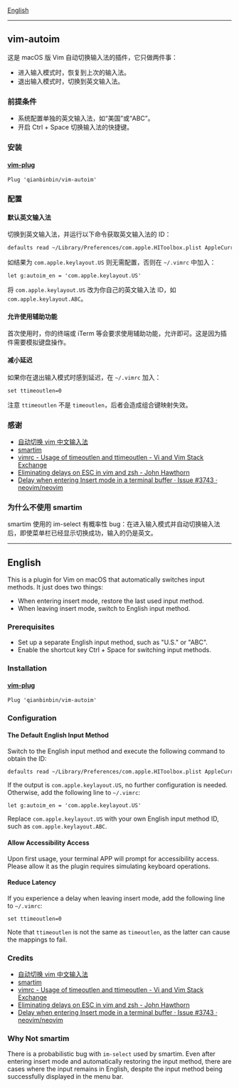 [English](#English)

***

## vim-autoim

这是 macOS 版 Vim 自动切换输入法的插件，它只做两件事：

* 进入输入模式时，恢复到上次的输入法。
* 退出输入模式时，切换到英文输入法。

### 前提条件

* 系统配置单独的英文输入法，如“美国”或“ABC”。
* 开启 Ctrl + Space 切换输入法的快捷键。

### 安装

#### [vim-plug](https://github.com/junegunn/vim-plug)

```vim
Plug 'qianbinbin/vim-autoim'
```

### 配置

#### 默认英文输入法

切换到英文输入法，并运行以下命令获取英文输入法的 ID：

```sh
defaults read ~/Library/Preferences/com.apple.HIToolbox.plist AppleCurrentKeyboardLayoutInputSourceID
```

如结果为 `com.apple.keylayout.US` 则无需配置，否则在 `~/.vimrc` 中加入：

```vim
let g:autoim_en = 'com.apple.keylayout.US'
```

将 `com.apple.keylayout.US` 改为你自己的英文输入法 ID，如 `com.apple.keylayout.ABC`。

#### 允许使用辅助功能

首次使用时，你的终端或 iTerm 等会要求使用辅助功能，允许即可。这是因为插件需要模拟键盘操作。

#### 减小延迟

如果你在退出输入模式时感到延迟，在 `~/.vimrc` 加入：

```vim
set ttimeoutlen=0
```

注意 `ttimeoutlen` 不是 `timeoutlen`，后者会造成组合键映射失效。

### 感谢

* [自动切换 vim 中文输入法](https://taoshu.in/vim/vim-auto-im.html)
* [smartim](https://github.com/ybian/smartim)
* [vimrc - Usage of timeoutlen and ttimeoutlen - Vi and Vim Stack Exchange](https://vi.stackexchange.com/a/24938)
* [Eliminating delays on ESC in vim and zsh - John Hawthorn](https://www.johnhawthorn.com/2012/09/vi-escape-delays/)
* [Delay when entering Insert mode in a terminal buffer · Issue #3743 · neovim/neovim](https://github.com/neovim/neovim/issues/3743#issuecomment-159642147)

### 为什么不使用 smartim

smartim 使用的 im-select 有概率性 bug：在进入输入模式并自动切换输入法后，即使菜单栏已经显示切换成功，输入的仍是英文。

***

## English

This is a plugin for Vim on macOS that automatically switches input methods.
It just does two things:

* When entering insert mode, restore the last used input method.
* When leaving insert mode, switch to English input method.

### Prerequisites

* Set up a separate English input method, such as "U.S." or "ABC".
* Enable the shortcut key Ctrl + Space for switching input methods.

### Installation

#### [vim-plug](https://github.com/junegunn/vim-plug)

```vim
Plug 'qianbinbin/vim-autoim'
```

### Configuration

#### The Default English Input Method

Switch to the English input method and execute the following command to obtain the ID:

```sh
defaults read ~/Library/Preferences/com.apple.HIToolbox.plist AppleCurrentKeyboardLayoutInputSourceID
```

If the output is `com.apple.keylayout.US`, no further configuration is needed.
Otherwise, add the following line to `~/.vimrc`:

```vim
let g:autoim_en = 'com.apple.keylayout.US'
```

Replace `com.apple.keylayout.US` with your own English input method ID, such as `com.apple.keylayout.ABC`.

#### Allow Accessibility Access

Upon first usage, your terminal APP will prompt for accessibility access.
Please allow it as the plugin requires simulating keyboard operations.

#### Reduce Latency

If you experience a delay when leaving insert mode, add the following line to `~/.vimrc`:

```vim
set ttimeoutlen=0
```

Note that `ttimeoutlen` is not the same as `timeoutlen`,
as the latter can cause the mappings to fail.

### Credits

* [自动切换 vim 中文输入法](https://taoshu.in/vim/vim-auto-im.html)
* [smartim](https://github.com/ybian/smartim)
* [vimrc - Usage of timeoutlen and ttimeoutlen - Vi and Vim Stack Exchange](https://vi.stackexchange.com/a/24938)
* [Eliminating delays on ESC in vim and zsh - John Hawthorn](https://www.johnhawthorn.com/2012/09/vi-escape-delays/)
* [Delay when entering Insert mode in a terminal buffer · Issue #3743 · neovim/neovim](https://github.com/neovim/neovim/issues/3743#issuecomment-159642147)

### Why Not smartim

There is a probabilistic bug with `im-select` used by smartim.
Even after entering insert mode and automatically restoring the input method,
there are cases where the input remains in English,
despite the input method being successfully displayed in the menu bar.
